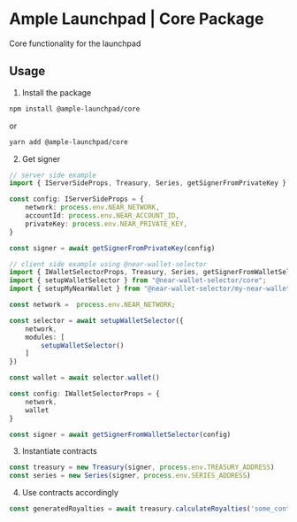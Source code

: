 # Ample Launchpad | Core Package
Core functionality for the launchpad

## Usage
1. Install the package
```sh
npm install @ample-launchpad/core
```
or
```sh
yarn add @ample-launchpad/core
```

2. Get signer
```ts
// server side example
import { IServerSideProps, Treasury, Series, getSignerFromPrivateKey } from '@ample-launchpad/core'

const config: IServerSideProps = {
	network: process.env.NEAR_NETWORK, 
	accountId: process.env.NEAR_ACCOUNT_ID,
	privateKey: process.env.NEAR_PRIVATE_KEY,
}

const signer = await getSignerFromPrivateKey(config)
```

```ts
// client side example using @near-wallet-selector
import { IWalletSelectorProps, Treasury, Series, getSignerFromWalletSelector } from '@ample-launchpad/core'
import { setupWalletSelector } from "@near-wallet-selector/core";
import { setupMyNearWallet } from "@near-wallet-selector/my-near-wallet";

const network =  process.env.NEAR_NETWORK;

const selector = await setupWalletSelector({
    network,
    modules: [
        setupWalletSelector()
    ]
})

const wallet = await selector.wallet()

const config: IWalletSelectorProps = {
    network, 
    wallet
}

const signer = await getSignerFromWalletSelector(config)
```

3. Instantiate contracts
```ts
const treasury = new Treasury(signer, process.env.TREASURY_ADDRESS)
const series = new Series(signer, process.env.SERIES_ADDRESS)
```

4. Use contracts accordingly 
```ts
const generatedRoyalties = await treasury.calculateRoyalties('some_content_id')
```

